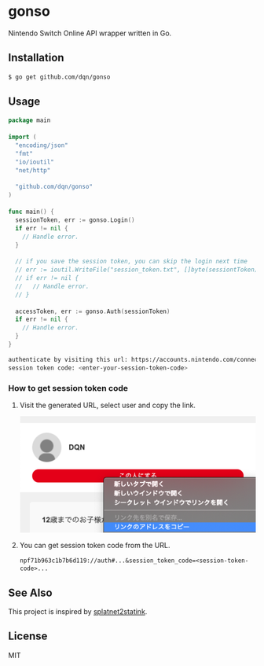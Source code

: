 # gonso

Nintendo Switch Online API wrapper written in Go.

## Installation

```bash
$ go get github.com/dqn/gonso
```

## Usage

```go
package main

import (
  "encoding/json"
  "fmt"
  "io/ioutil"
  "net/http"

  "github.com/dqn/gonso"
)

func main() {
  sessionToken, err := gonso.Login()
  if err != nil {
    // Handle error.
  }

  // if you save the session token, you can skip the login next time
  // err := ioutil.WriteFile("session_token.txt", []byte(sessiontToken), 0644)
  // if err != nil {
  //   // Handle error.
  // }

  accessToken, err := gonso.Auth(sessionToken)
  if err != nil {
    // Handle error.
  }
}
```

```bash
authenticate by visiting this url: https://accounts.nintendo.com/connect/1.0.0/authorize?...
session token code: <enter-your-session-token-code>
```

### How to get session token code

1.  Visit the generated URL, select user and copy the link.

    ![](docs/copy_link.png)

2.  You can get session token code from the URL.

    ```
    npf71b963c1b7b6d119://auth#...&session_token_code=<session-token-code>...
    ```

## See Also

This project is inspired by [splatnet2statink](https://github.com/frozenpandaman/splatnet2statink).

## License

MIT

